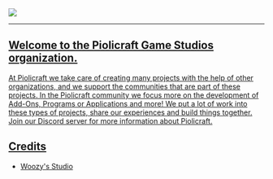 <div>
  <a href="https://github.com/PiolicraftStudios"><img src="https://cdn.discordapp.com/attachments/1059645728391168010/1081386214709534791/style_1_title.png">
</div>
  
---
## Welcome to the Piolicraft Game Studios organization.

At Piolicraft we take care of creating many projects with the help of other organizations, and we support the communities that are part of these projects. In the Piolicraft community we focus more on the development of Add-Ons, Programs or Applications and more! We put a lot of work into these types of projects, share our experiences and build things together. Join our Discord server for more information about Piolicraft.
  
<h2>Credits</h2>
  
- [Woozy's Studio](https://github.com/WoozyStudio)
